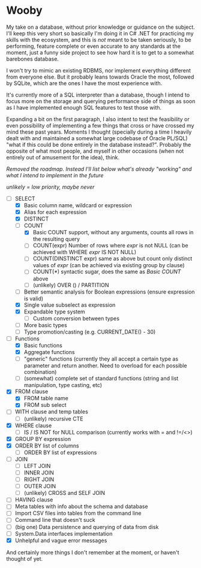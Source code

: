 # Wooby

My take on a database, without prior knowledge or guidance on the subject.
I'll keep this very short so basically I'm doing it in C# .NET for practicing my skills
with the ecosystem, and this is *not* meant to be taken seriously, to be performing,
feature complete or even accurate to any standards at the moment, just a funny side
project to see how hard it is to get to a somewhat barebones database.

I won't try to mimic an existing RDBMS, nor implement everything different from everyone else. But it probably leans towards Oracle the most, followed by SQLite, which are the ones I have the most experience with.

It's currently more of a SQL interpreter than a database, though I intend to focus more on the storage and querying performance side of things as soon as I have implemented enough SQL features to test those with.

Expanding a bit on the first paragraph, I also intent to test the feasibility or even possibility of implementing a few things that cross or have crossed my mind these past years. Moments I thought (specially during a time I heavily dealt with and maintained a somewhat large codebase of Oracle PL/SQL) "what if this could be done entirely in the database instead?". Probably the opposite of what most people, and myself in other occasions (when not entirely out of amusement for the idea), think.

_Removed the roadmap. Instead I'll list below what's already "working" and what I intend to implement in the future_

_unlikely = low priority, maybe never_

- [ ] SELECT
    - [x] Basic column name, wildcard or expression
    - [x] Alias for each expression
    - [x] DISTINCT
    - [ ] COUNT
        - [x] Basic COUNT support, without any arguments, counts all rows in the resulting query
        - [ ] COUNT(expr) Number of rows where _expr_ is not NULL (can be achieved with WHERE _expr_ IS NOT NULL)
        - [ ] COUNT(DINSTINCT expr) same as above but count only distinct values of _expr_ (can be achieved via existing group by clause)
        - [ ] COUNT(*) syntactic sugar, does the same as _Basic COUNT_ above
        - [ ] (unlikely) OVER () / PARTITION
    - [ ] Better semantic analysis for Boolean expressions (ensure expression is valid)
    - [x] Single value subselect as expression
    - [x] Expandable type system
        - [ ] Custom conversion between types
    - [ ] More basic types
    - [ ] Type promotion/casting (e.g. CURRENT_DATE() - 30)
- [ ] Functions
    - [x] Basic functions
    - [x] Aggregate functions
    - [ ] "generic" functions (currently they all accept a certain type as parameter and return another. Need to overload for each possible combination)
    - [ ] (somewhat) complete set of standard functions (string and list manipulation, type casting, etc)
- [x] FROM clause
    - [x] FROM table name
    - [x] FROM sub select
- [ ] WITH clause and temp tables
    - [ ] (unlikely) recursive CTE
- [x] WHERE clause
    - [ ] IS / IS NOT for NULL comparison (currently works with = and !=/<>)
- [x] GROUP BY expression
- [x] ORDER BY list of columns
    - [ ] ORDER BY list of expressions
- [ ] JOIN
    - [ ] LEFT JOIN
    - [ ] INNER JOIN
    - [ ] RIGHT JOIN
    - [ ] OUTER JOIN
    - [ ] (unlikely) CROSS and SELF JOIN
- [ ] HAVING clause
- [ ] Meta tables with info about the schema and database
- [ ] Import CSV files into tables from the command line
- [ ] Command line that doesn't suck
- [ ] (big one) Data persistence and querying of data from disk
- [ ] System.Data interfaces implementation
- [x] Unhelpful and vague error messages

And certainly more things I don't remember at the moment, or haven't thought of yet.
